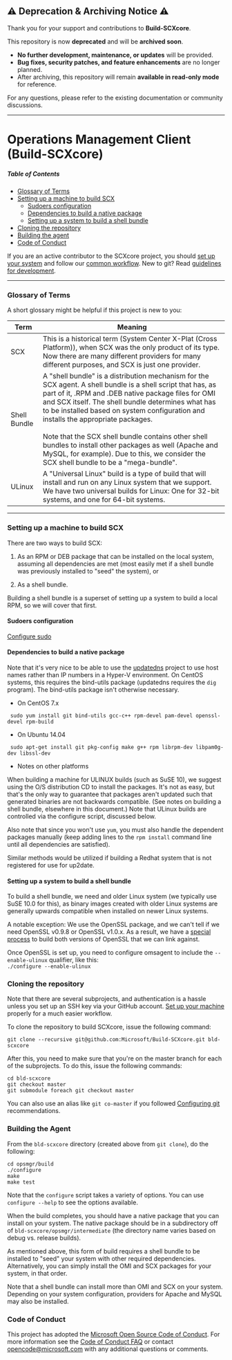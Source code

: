 ## ⚠️ Deprecation & Archiving Notice ⚠️  

 Thank you for your support and contributions to **Build-SCXcore**.  

 This repository is now **deprecated** and will be **archived soon**.  

 - **No further development, maintenance, or updates** will be provided.  
 - **Bug fixes, security patches, and feature enhancements** are no longer planned.  
 - After archiving, this repository will remain **available in read-only mode** for reference.  

 For any questions, please refer to the existing documentation or community discussions.  

 ---
# Operations Management Client (Build-SCXcore)

##### Table of Contents
- [Glossary of Terms](#glossary-of-terms)
- [Setting up a machine to build SCX](#setting-up-a-machine-to-build-scx)
  - [Sudoers configuration](#sudoers-configuration)
  - [Dependencies to build a native package](#dependencies-to-build-a-native-package)
  - [Setting up a system to build a shell bundle](#setting-up-a-system-to-build-a-shell-bundle)
- [Cloning the repository](#cloning-the-repository)
- [Building the agent](#building-the-agent)
- [Code of Conduct](#code-of-conduct)

If you are an active contributor to the SCXcore project, you should
[set up your system](https://github.com/Microsoft/ostc-docs/blob/master/setup-git.md)
and follow our [common workflow](https://github.com/Microsoft/ostc-docs/blob/master/workflow-workflow.md).
New to git? Read [guidelines for development](https://github.com/Microsoft/ostc-docs/blob/master/setup-rules.md).

-----

### Glossary of Terms 

A short glossary might be helpful if this project is new to you:

Term | Meaning
---- | -------
SCX | This is a historical term (System Center X-Plat (Cross Platform)), when SCX was the only product of its type. Now there are many different providers for many different purposes, and SCX is just one provider.
Shell Bundle | A "shell bundle" is a distribution mechanism for the SCX agent. A shell bundle is a shell script that has, as part of it, .RPM and .DEB native package files for OMI and SCX itself. The shell bundle determines what has to be installed based on system configuration and installs the appropriate packages.<br><br>Note that the SCX shell bundle contains other shell bundles to install other packages as well (Apache and MySQL, for example). Due to this, we consider the SCX shell bundle to be a "mega-bundle".
ULinux | A "Universal Linux" build is a type of build that will install and run on any Linux system that we support. We have two universal builds for Linux: One for 32-bit systems, and one for 64-bit systems.

-----

### Setting up a machine to build SCX

There are two ways to build SCX:

1. As an RPM or DEB package that can be installed on the local system,
assuming all dependencies are met (most easily met if a shell bundle
was previously installed to "seed" the system), or

2. As a shell bundle.

Building a shell bundle is a superset of setting up a system to build a local RPM, so we will cover that first.

#### Sudoers configuration

[Configure sudo](https://github.com/Microsoft/ostc-docs/blob/master/setup-build.md)

#### Dependencies to build a native package

Note that it's very nice to be able to use the [updatedns](https://github.com/jeffaco/msft-updatedns) project to use host names
rather than IP numbers in a Hyper-V environment. On CentOS systems,
this requires the bind-utils package (updatedns requires the `dig`
program). The bind-utils package isn't otherwise necessary.

- On CentOS 7.x
```
 sudo yum install git bind-utils gcc-c++ rpm-devel pam-devel openssl-devel rpm-build
```
- On Ubuntu 14.04
```
 sudo apt-get install git pkg-config make g++ rpm librpm-dev libpam0g-dev libssl-dev
```

- Notes on other platforms

 When building a machine for ULINUX builds (such as SuSE 10), we
 suggest using the O/S distribution CD to install the packages. It's
 not as easy, but that's the only way to guarantee that packages
 aren't updated such that generated binaries are not backwards
 compatible. (See notes on building a shell bundle, elsewhere in this
 document.) Note that ULinux builds are controlled via the configure
 script, discussed below.

 Also note that since you won't use `yum`, you must also handle the dependent
 packages manually (keep adding lines to the `rpm install` command line until
 all dependencies are satisfied).

 Similar methods would be utilized if building a Redhat system that is not
 registered for use for up2date.

#### Setting up a system to build a shell bundle

To build a shell bundle, we need and older Linux system (we typically use
SuSE 10.0 for this), as binary images created with older Linux systems
are generally upwards compatible when installed on newer Linux systems.

A notable exception: We use the OpenSSL package, and we can't tell if
we need OpenSSL v0.9.8 or OpenSSL v1.0.x. As a result, we have a [special process](https://github.com/Microsoft/ostc-openssl/blob/master/README.md) to build both versions of OpenSSL that we can link against.

Once OpenSSL is set up, you need to configure omsagent to include the
```--enable-ulinux``` qualifier, like this:<br>```./configure --enable-ulinux``` 

### Cloning the repository

Note that there are several subprojects, and authentication is a hassle
unless you set up an SSH key via your GitHub account. [Set up your machine](https://github.com/Microsoft/ostc-docs/blob/master/setup-git.md) properly for a much easier workflow.

To clone the repository to build SCXcore, issue the following command:

```
git clone --recursive git@github.com:Microsoft/Build-SCXcore.git bld-scxcore
```

After this, you need to make sure that you're on the master branch for each
of the subprojects. To do this, issue the following commands:

```
cd bld-scxcore
git checkout master
git submodule foreach git checkout master
```

You can also use an alias like ```git co-master``` if you followed 
[Configuring git](https://github.com/Microsoft/ostc-docs/blob/master/setup-git.md)
recommendations.


### Building the Agent

From the `bld-scxcore` directory (created above from `git clone`), do the
following:

```
cd opsmgr/build
./configure
make
make test
```

Note that the ```configure``` script takes a variety of options. You
can use ```configure --help``` to see the options available.

When the build completes, you should have a native package that you
can install on your system. The native package should be in a
subdirectory off of `bld-scxcore/opsmgr/intermediate` (the directory
name varies based on debug vs. release builds).

As mentioned above, this form of build requires a shell bundle to be
installed to "seed" your system with other required dependencies.
Alternatively, you can simply install the OMI and SCX packages for
your system, in that order.

Note that a shell bundle can install more than OMI and SCX on your
system. Depending on your system configuration, providers for Apache
and MySQL may also be installed.

### Code of Conduct

This project has adopted the [Microsoft Open Source Code of Conduct](https://opensource.microsoft.com/codeofconduct/).  For more
information see the [Code of Conduct FAQ](https://opensource.microsoft.com/codeofconduct/faq/) or contact
[opencode@microsoft.com](mailto:opencode@microsoft.com) with any
additional questions or comments.
